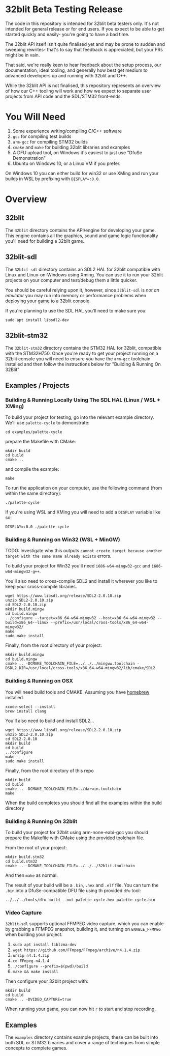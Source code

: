 # 32blit Beta Testing Release

The code in this repository is intended for 32blit beta testers only. It's not intended for general release or for end users. If you expect to be able to get started quickly and easily- you're going to have a bad time.

The 32blit API itself isn't quite finalised yet and may be prone to sudden and sweeping rewrites- that's to say that feedback is appreciated, but your PRs might be in vain.

That said, we're really keen to hear feedback about the setup process, our documentation, ideal tooling, and generally how best get medium to advanced developers up and running with 32blit and C++. 

While the 32blit API is not finalised, this repository represents an overview of how our C++ tooling will work and how we expect to separate user projects from API code and the SDL/STM32 front-ends.

# You Will Need

1. Some experience writing/compiling C/C++ software
2. `gcc` for compiling test builds
3. `arm-gcc` for compiling STM32 builds
4. `cmake` and `make` for building 32blit libraries and examples
5. A DFU upload tool, on Windows it's easiest to just use "DfuSe Demonstration"
6. Ubuntu on Windows 10, or a Linux VM if you prefer.

On Windows 10 you can either build for win32 or use XMing and run your builds in WSL by prefixing with `DISPLAY=:0.0`.

# Overview

## 32blit

The `32blit` directory contains the API/engine for developing your game. This engine contains all the graphics, sound and game logic functionality you'll need for building a 32blit game.

## 32blit-sdl

The `32blit-sdl` directory contains an SDL2 HAL for 32blit compatible with Linux and Linux-on-Windows using Xming. You can use it to run your 32blit projects on your computer and test/debug them a little quicker.

You should be careful relying upon it, however, since `32blit-sdl` is *not an emulator* you may run into memory or performance problems when deploying your game to a 32blit console.

If you're planning to use the SDL HAL you'll need to make sure you:

```
sudo apt install libsdl2-dev
```

## 32blit-stm32

The `32blit-stm32` directory contains the STM32 HAL for 32blit, compatible with the STM32H750. Once you're ready to get your project running on a 32blit console you will need to ensure you have the `arm-gcc` toolchain installed and then follow the instructions below for "Building & Running On 32Blit"

## Examples / Projects

### Building & Running Locally Using The SDL HAL (Linux / WSL + XMing)

To build your project for testing, go into the relevant example directory. We'll use `palette-cycle` to demonstrate:

```
cd examples/palette-cycle
```

prepare the Makefile with CMake:

```
mkdir build
cd build
cmake ..
```

and compile the example:

```
make
```

To run the application on your computer, use the following command (from within the same directory):

```
./palette-cycle
```

If you're using WSL and XMing you will need to add a `DISPLAY` variable like so:

```
DISPLAY=:0.0 ./palette-cycle
```

### Building & Running on Win32 (WSL + MinGW)

TODO: Investigate why this outputs `cannot create target because another target with the same name already exists` errors.

To build your project for Win32 you'll need `i686-w64-mingw32-gcc` and `i686-w64-mingw32-g++`.

You'll also need to cross-compile SDL2 and install it wherever you like to keep your cross-compile libraries.

```
wget https://www.libsdl.org/release/SDL2-2.0.10.zip
unzip SDL2-2.0.10.zip
cd SDL2-2.0.10.zip
mkdir build.mingw
cd build.mingw
../configure --target=x86_64-w64-mingw32 --host=x86_64-w64-mingw32 --build=x86_64--linux --prefix=/usr/local/cross-tools/x86_64-w64-mingw32/
make
sudo make install
```

Finally, from the root directory of your project:

```
mkdir build.mingw
cd build.mingw
cmake .. -DCMAKE_TOOLCHAIN_FILE=../../../mingww.toolchain -DSDL2_DIR=/usr/local/cross-tools/x86_64-w64-mingw32/lib/cmake/SDL2
```

### Building & Running on OSX

You will need build tools and CMAKE. Assuming you have [homebrew](https://docs.brew.sh/Installation) installed

``` shell
xcode-select --install
brew install clang
```

You'll also need to build and install SDL2...

``` shell
wget https://www.libsdl.org/release/SDL2-2.0.10.zip
unzip SDL2-2.0.10.zip
cd SDL2-2.0.10
mkdir build
cd build
../configure
make
sudo make install
```

Finally, from the root directory of this repo

``` shell
mkdir build
cd build
cmake .. -DCMAKE_TOOLCHAIN_FILE=../darwin.toolchain
make
```

When the build completes you should find all the examples within the build directory

### Building & Running On 32blit

To build your project for 32blit using arm-none-eabi-gcc you should prepare the Makefile with CMake using the provided toolchain file.

From the root of your project:

```
mkdir build.stm32
cd build.stm32
cmake .. -DCMAKE_TOOLCHAIN_FILE=../../../32blit.toolchain
```

And then `make` as normal.

The result of your build will be a `.bin`, `.hex` and `.elf` file. You can turn the `.bin` into a DfuSe-compatible DFU file using th provided `dfu` tool:

```
../../../tools/dfu build --out palette-cycle.hex palette-cycle.bin
```

### Video Capture

`32blit-sdl` supports optional FFMPEG video capture, which you can enable by grabbing a FFMPEG snapshot, building it, and turning on `ENABLE_FFMPEG` when building your project.


1. `sudo apt install liblzma-dev`
2. `wget https://github.com/FFmpeg/FFmpeg/archive/n4.1.4.zip`
3. `unzip n4.1.4.zip`
4. `cd FFmpeg-n4.1.4`
5. `./configure --prefix=$(pwd)/build`
6. `make && make install`

Then configure your 32blit project with:

```
mkdir build
cd build
cmake .. -DVIDEO_CAPTURE=true
```

When running your game, you can now hit `r` to start and stop recording.

## Examples

The `examples` directory contains example projects, these can be built into both SDL or STM32 binaries and cover a range of techniques from simple concepts to complete games.
